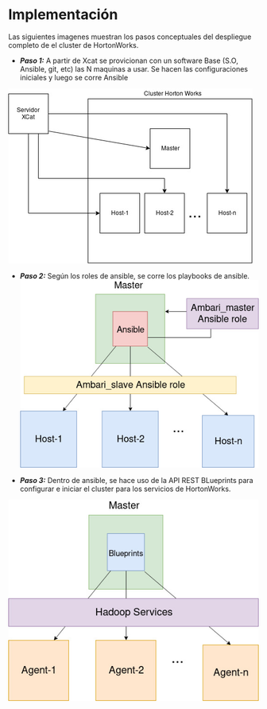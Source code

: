 Implementación
==============

Las siguientes imagenes muestran los pasos conceptuales del despliegue completo de el cluster de HortonWorks. 

* ***Paso 1:*** A partir de Xcat se provicionan con un software Base (S.O, Ansible, git, etc) las N maquinas a usar. Se hacen las configuraciones iniciales 
y luego se corre Ansible

![Paso 1](img/step1.jpg)

* ***Paso 2:*** Según los roles de ansible, se corre los playbooks de ansible. 
![Paso 2](img/step2.jpg)

* ***Paso 3:*** Dentro de ansible, se hace uso de la API REST BLueprints para configurar e iniciar el cluster para los servicios de
HortonWorks.

![Paso 3](img/step3.jpg)

